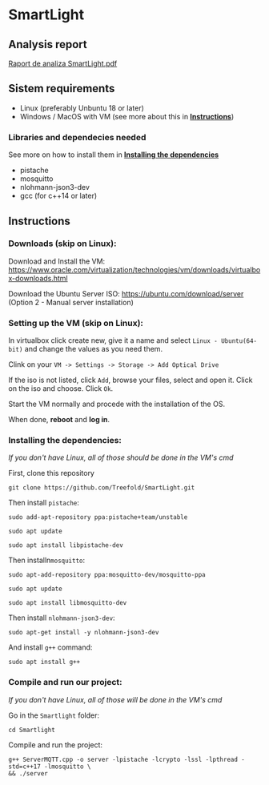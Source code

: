 # SmartLight

## Analysis report

[Raport de analiza SmartLight.pdf](https://github.com/Treefold/SmartLight/blob/aef9e5cbc2f3b164e6b45a3e0472d3f155057536/Raport%20de%20analiza%20SmartLight.pdf)

## Sistem requirements

- Linux (preferably Unbuntu 18 or later)
- Windows / MacOS with VM (see more about this in [**Instructions**](https://github.com/Treefold/SmartLight/blob/main/README.md#instructions))

### Libraries and dependecies needed

See more on how to install them in [**Installing the dependencies**](https://github.com/Treefold/SmartLight/blob/aef9e5cbc2f3b164e6b45a3e0472d3f155057536/README.md#installing-the-dependencies)

- pistache
- mosquitto
- nlohmann-json3-dev
- gcc (for c++14 or later)

## Instructions

### Downloads (skip on Linux):

Download and Install the VM: https://www.oracle.com/virtualization/technologies/vm/downloads/virtualbox-downloads.html

Download the Ubuntu Server ISO: https://ubuntu.com/download/server (Option 2 - Manual server installation)

### Setting up the VM (skip on Linux):

In virtualbox click create new, give it a name and select `Linux - Ubuntu(64-bit)` and change the values as you need them.

Clink on your `VM -> Settings -> Storage -> Add Optical Drive`

If the iso is not listed, click `Add`, browse your files, select and open it.
Click on the iso and choose.
Click `Ok`.

Start the VM normally and procede with the installation of the OS.

When done, **reboot** and **log in**.

### Installing the dependencies: 

_If you don't have Linux, all of those should be done in the VM's cmd_

First, clone this repository
	
	git clone https://github.com/Treefold/SmartLight.git

Then install `pistache`:

	sudo add-apt-repository ppa:pistache+team/unstable
	
	sudo apt update
	
	sudo apt install libpistache-dev

Then installn`mosquitto`:

	sudo apt-add-repository ppa:mosquitto-dev/mosquitto-ppa
	
	sudo apt update
	
	sudo apt install libmosquitto-dev

Then install `nlohmann-json3-dev`:

	sudo apt-get install -y nlohmann-json3-dev

And install `g++` command:

	sudo apt install g++

### Compile and run our project:
_If you don't have Linux, all of those will be done in the VM's cmd_

Go in the `Smartlight` folder: 

	cd Smartlight
	
Compile and run the project:

	g++ ServerMQTT.cpp -o server -lpistache -lcrypto -lssl -lpthread -std=c++17 -lmosquitto \
	&& ./server 

